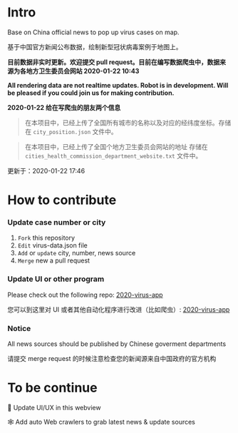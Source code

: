 Intro
========

Base on China official news to pop up virus cases on map. 

基于中国官方新闻公布数据，绘制新型冠状病毒案例于地图上。

**目前数据非实时更新。欢迎提交 pull request。目前在编写数据爬虫中，数据来源为各地方卫生委员会网站 2020-01-22 10:43**

**All rendering data are not realtime updates. Robot is in development. Will be pleased if you could join us for making contribution.**

**2020-01-22 给在写爬虫的朋友两个信息**

> 在本项目中，已经上传了全国所有城市的名称以及对应的经纬度坐标。存储在 `city_position.json` 文件中。

> 在本项目中，已经上传了全国个地方卫生委员会网站的地址 存储在 `cities_health_commission_department_website.txt` 文件中。 

更新于：2020-01-22 17:46 

How to contribute 
=============

### Update case number or city 

1. `Fork` this repository
2. `Edit` virus-data.json file 
3. `Add` or `update` city, number, news source 
4. `Merge` new a pull request  

### Update UI or other program 

Please check out the following repo: [2020-virus-app](https://github.com/lbj96347/2020-new-coronavirus-live-map)

您可以到这里对 UI 或者其他自动化程序进行改进（比如爬虫）: [2020-virus-app](https://github.com/lbj96347/2020-new-coronavirus-live-map)

### Notice 

All news sources should be published by Chinese goverment departments 

请提交 merge request 的时候注意检查您的新闻源来自中国政府的官方机构

To be continue
==============

📝 Update UI/UX in this webview 

🕸 Add auto Web crawlers to grab latest news & update sources
